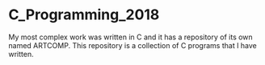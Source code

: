 # C_Programming_2018
My most complex work was written in C and it has a repository of its own named ARTCOMP. This repository is a collection of C programs that I have written.
